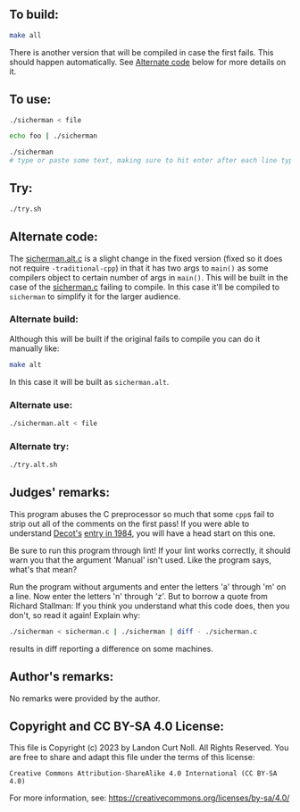## To build:

```sh
make all
```

There is another version that will be compiled in case the first fails. This
should happen automatically. See [Alternate code](#alternate-code) below for
more details on it.


## To use:

```sh
./sicherman < file

echo foo | ./sicherman

./sicherman
# type or paste some text, making sure to hit enter after each line typed
```


## Try:

```sh
./try.sh
```


## Alternate code:

The [sicherman.alt.c](sicherman.alt.c) is a slight change in the fixed version
(fixed so it does not require `-traditional-cpp`) in that it has two args to
`main()` as some compilers object to certain number of args in `main()`. This
will be built in the case of the [sicherman.c](sicherman.c) failing to compile.
In this case it'll be compiled to `sicherman` to simplify it for the larger
audience.


### Alternate build:

Although this will be built if the original fails to compile you can do it
manually like:

```sh
make alt
```

In this case it will be built as `sicherman.alt`.


### Alternate use:

```sh
./sicherman.alt < file
```


### Alternate try:

```sh
./try.alt.sh
```


## Judges' remarks:

This program abuses the C preprocessor so much that some `cpp`s fail to strip
out all of the comments on the first pass!  If you were able to understand
[Decot's](../../authors.html#Dave_Decot) [entry in 1984](../../1984/decot/index.html), you
will have a head start on this one.

Be sure to run this program through lint!  If your lint works
correctly, it should warn you that the argument 'Manual' isn't used.
Like the program says, what's that mean?

Run the program without arguments and enter the letters 'a' through 'm'
on a line.  Now enter the letters 'n' through 'z'.  But to borrow a quote
from Richard Stallman: If you think you understand what this code
does, then you don't, so read it again!  Explain why:

```sh
./sicherman < sicherman.c | ./sicherman | diff - ./sicherman.c
```

results in diff reporting a difference on some machines.


## Author's remarks:

No remarks were provided by the author.


## Copyright and CC BY-SA 4.0 License:

This file is Copyright (c) 2023 by Landon Curt Noll.  All Rights Reserved.
You are free to share and adapt this file under the terms of this license:

    Creative Commons Attribution-ShareAlike 4.0 International (CC BY-SA 4.0)

For more information, see: https://creativecommons.org/licenses/by-sa/4.0/
